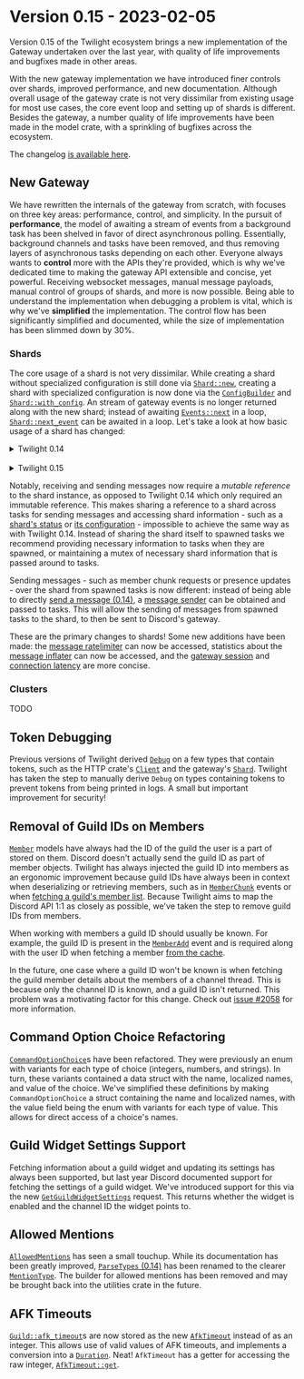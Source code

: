 # Version 0.15 - 2023-02-05

Version 0.15 of the Twilight ecosystem brings a new implementation of the
Gateway undertaken over the last year, with quality of life improvements and
bugfixes made in other areas.

With the new gateway implementation we have introduced finer controls over
shards, improved performance, and new documentation. Although overall usage of
the gateway crate is not very dissimilar from existing usage for most use cases,
the core event loop and setting up of shards is different. Besides the gateway,
a number quality of life improvements have been made in the model crate, with a
sprinkling of bugfixes across the ecosystem.

The changelog [is available here](./api_changelog.md).

## New Gateway

We have rewritten the internals of the gateway from scratch, with focuses on
three key areas: performance, control, and simplicity. In the pursuit of
**performance**, the model of awaiting a stream of events from a background task
has been shelved in favor of direct asynchronous polling. Essentially,
background channels and tasks have been removed, and thus removing layers of
asynchronous tasks depending on each other. Everyone always wants to
**control** more with the APIs they're provided, which is why we've dedicated
time to making the gateway API extensible and concise, yet powerful.
Receiving websocket messages, manual message payloads, manual control of groups
of shards, and more is now possible. Being able to understand the implementation
when debugging a problem is vital, which is why we've **simplified** the
implementation. The control flow has been significantly simplified and
documented, while the size of implementation has been slimmed down by 30%.

### Shards

The core usage of a shard is not very dissimilar. While creating a shard without
specialized configuration is still done via [`Shard::new`], creating a shard
with specialized configuration is now done via the [`ConfigBuilder`] and
[`Shard::with_config`]. An stream of gateway events is no longer returned along
with the new shard; instead of awaiting [`Events::next`] in a loop,
[`Shard::next_event`] can be awaited in a loop. Let's take a look at how basic
usage of a shard has changed:

<details>
<summary>Twilight 0.14</summary>

```rust,ignore
let intents = Intents::GUILDS | Intents::GUILD_MODERATION;
let (shard, mut events) = Shard::new(env::var("DISCORD_TOKEN")?, intents);

shard.start().await?;
println!("Created shard");

while let Some(event) = events.next().await {
    println!("Event: {event:?}");
}
```
</details>
<br />
<details>
<summary>Twilight 0.15</summary>

```rust
# use std::{env, error::Error};
# use twilight_gateway::{Intents, Shard, ShardId};
# use twilight_http::Client;
#
# #[tokio::main] async fn main() -> Result<(), Box<dyn Error + Send + Sync>> {
let intents = Intents::GUILDS | Intents::GUILD_MODERATION;
let mut shard = Shard::new(ShardId::ONE, env::var("DISCORD_TOKEN")?, intents);

loop {
    let event = match shard.next_event().await {
        Ok(event) => event,
        Err(source) => {
            tracing::warn!(?source, "error receiving event");

            if source.is_fatal() {
                break;
            }

            continue;
        }
    };

    println!("Event: {event:?}");
}
# Ok(()) }
```
</details>

Notably, receiving and sending messages now require a *mutable reference* to the
shard instance, as opposed to Twilight 0.14 which only required an immutable
reference. This makes sharing a reference to a shard across tasks for sending
messages and accessing shard information - such as a
[shard's status][`Shard::status`] or [its configuration][`Shard::config`] -
impossible to achieve the same way as with Twilight 0.14. Instead of sharing the
shard itself to spawned tasks we recommend providing necessary information to
tasks when they are spawned, or maintaining a mutex of necessary shard
information that is passed around to tasks.

Sending messages - such as member chunk requests or presence updates - over the
shard from spawned tasks is now different: instead of being able to directly
[send a message (0.14)][0.14:`Shard::command`], a [message sender][`Shard::sender`] can
be obtained and passed to tasks. This will allow the sending of messages from
spawned tasks to the shard, to then be sent to Discord's gateway.

These are the primary changes to shards! Some new additions have been made: the
[message ratelimiter][`Shard::ratelimiter`] can now be accessed, statistics
about the [message inflater][`Shard::inflater`] can now be accessed, and the
[gateway session][`Shard::session`] and [connection latency][`Shard::latency`]
are more concise.

### Clusters

<!--
## The new API

Shards no longer return an additional event stream, which was run by a
background task. They are now driven through `next_message` or `next_event`.

To start multiple shards at once, the `stream` module exposes helper functions.

## Basic "Cluster" Example

Instead of creating a cluster that starts up all shards, use
`create_recommended` to create the recommended number of shards, and stream over
their events:

```rust,no_run
use std::{env, error::Error};
use twilight_gateway::{Intents, Shard, ShardId};
use twilight_http::Client;

#[tokio::main]
async fn main() -> Result<(), Box<dyn Error + Send + Sync>> {
    // Initialize the tracing subscriber.
    tracing_subscriber::fmt::init();

    let token = env::var("DISCORD_TOKEN")?;
    let client = Client::new(token.clone());
    let config = Config::new(token, Intents::GUILD_MESSAGES);

    let mut shards = stream::create_recommended(&client, config, |_, builder| builder.build())
        .await?
        .collect<Vec<_>>();

    let mut stream = ShardEventStream::new(shards.iter_mut());

    while let Some((shard, event)) = stream.next().await {
        let event = match event {
            Ok(event) => event,
            Err(source) => {
                tracing::warn!(?source, "error receiving event");

                if source.is_fatal() {
                    break;
                }

                continue;
            }
        };

        tracing::debug!(?event, shard = ?shard.id(), "received event");
    }

    Ok(())
}
```
-->

TODO

## Token Debugging

Previous versions of Twilight derived [`Debug`] on a few types that contain
tokens, such as the HTTP crate's [`Client`] and the gateway's [`Shard`].
Twilight has taken the step to manually derive `Debug` on types containing
tokens to prevent tokens from being printed in logs. A small but important
improvement for security!

## Removal of Guild IDs on Members

[`Member`] models have always had the ID of the guild the user is a part of
stored on them. Discord doesn't actually send the guild ID as part of member
objects. Twilight has always injected the guild ID into members as an ergonomic
improvement because guild IDs have always been in context when deserializing or
retrieving members, such as in [`MemberChunk`] events or when
[fetching a guild's member list][`GetGuildMembers`]. Because Twilight aims to
map the Discord API 1:1 as closely as possible, we've taken the step to remove
guild IDs from members.

When working with members a guild ID should usually be known. For example, the
guild ID is present in the [`MemberAdd`] event and is required along with the
user ID when fetching a member [from the cache][`InMemoryCache::member`].

In the future, one case where a guild ID won't be known is when fetching the
guild member details about the members of a channel thread. This is because only
the channel ID is known, and a guild ID isn't returned. This problem was a
motivating factor for this change. Check out [issue #2058] for more information.

## Command Option Choice Refactoring

[`CommandOptionChoice`]s have been refactored. They were previously an enum with
variants for each type of choice (integers, numbers, and strings). In turn,
these variants contained a data struct with the name, localized names, and value
of the choice. We've simplified these definitions by making
`CommandOptionChoice` a struct containing the name and localized names, with the
value field being the enum with variants for each type of value. This allows for
direct access of a choice's names.

## Guild Widget Settings Support

Fetching information about a guild widget and updating its settings has always
been supported, but last year Discord documented support for fetching the
settings of a guild widget. We've introduced support for this via the new
[`GetGuildWidgetSettings`] request. This returns whether the widget is enabled
and the channel ID the widget points to.

## Allowed Mentions

[`AllowedMentions`] has seen a small touchup. While its documentation has been
greatly improved, [`ParseTypes` (0.14)][0.14:`ParseTypes`] has been renamed to the
clearer [`MentionType`]. The builder for allowed mentions has been removed and
may be brought back into the utilities crate in the future.

## AFK Timeouts

[`Guild::afk_timeout`]s are now stored as the new [`AfkTimeout`] instead of as
an integer. This allows use of valid values of AFK timeouts, and implements a
conversion into a [`Duration`]. Neat! `AfkTimeout` has a getter for accessing
the raw integer, [`AfkTimeout::get`].

[`AfkTimeout`]: https://docs.rs/twilight-model/0.15.0-rc.1/twilight_model/guild/struct.AfkTimeout.html
[`AfkTimeout::get`]: https://docs.rs/twilight-model/0.15.0-rc.1/twilight_model/guild/struct.AfkTimeout.html#method.get
[`AllowedMentions`]: https://docs.rs/twilight-model/0.15.0-rc.1/twilight_model/channel/message/struct.AllowedMentions.html
[`Client`]: https://docs.rs/twilight-http/0.15.0-rc.1/twilight_http/client/struct.Client.html
[`CommandOptionChoice`]: https://docs.rs/twilight-model/0.15.0-rc.1/twilight_model/application/command/struct.CommandOptionChoice.html
[`ConfigBuilder`]: https://docs.rs/twilight-gateway/0.15.0-rc.2/twilight_gateway/struct.ConfigBuilder.html
[`Debug`]: https://doc.rust-lang.org/stable/std/fmt/trait.Debug.html
[`Duration`]: https://doc.rust-lang.org/stable/std/time/struct.Duration.html
[`Events::next`]: https://docs.rs/twilight-gateway/0.14.2/twilight_gateway/shard/struct.Events.html
[`GetGuildMembers`]: https://docs.rs/twilight-http/0.15.0-rc.1/twilight_http/request/guild/member/struct.GetGuildMembers.html
[`GetGuildWidgetSettings`]: https://docs.rs/twilight-http/0.15.0-rc.1/twilight_http/client/struct.Client.html#method.guild_widget_settings
[`Guild::afk_timeout`]: https://docs.rs/twilight-model/0.15.0-rc.1/twilight_model/guild/struct.Guild.html#structfield.afk_timeout
[`GuildIntegration`]: https://docs.rs/twilight-model/0.15.0-rc.1/twilight_model/guild/struct.GuildIntegration.html
[`InMemoryCache::member`]: https://docs.rs/twilight-cache-inmemory/0.15.0-rc.1/twilight_cache_inmemory/struct.InMemoryCache.html#method.member
[`Member`]: https://docs.rs/twilight-model/0.15.0-rc.1/twilight_model/guild/struct.Member.html
[`MemberAdd`]: https://docs.rs/twilight-model/0.15.0-rc.1/twilight_model/gateway/payload/incoming/struct.MemberAdd.html
[`MemberChunk`]: https://docs.rs/twilight-model/0.15.0-rc.1/twilight_model/gateway/payload/incoming/struct.MemberChunk.html
[`MentionType`]: https://docs.rs/twilight-model/0.15.0-rc.1/twilight_model/channel/message/enum.MentionType.html
[`Shard`]: https://docs.rs/twilight-gateway/0.15.0-rc.2/twilight_gateway/struct.Shard.html
[`Shard::config`]: https://docs.rs/twilight-gateway/0.15.0-rc.2/twilight_gateway/struct.Shard.html#method.config
[`Shard::inflater`]: https://docs.rs/twilight-gateway/0.15.0-rc.2/twilight_gateway/struct.Shard.html#method.inflater
[`Shard::latency`]: https://docs.rs/twilight-gateway/0.15.0-rc.2/twilight_gateway/struct.Shard.html#method.latency
[`Shard::new`]: https://docs.rs/twilight-gateway/0.15.0/twilight_gateway/struct.Shard.html#method.new
[`Shard::next_event`]: https://docs.rs/twilight-gateway/0.15.0-rc.2/twilight_gateway/struct.Shard.html#method.next_event
[`Shard::ratelimiter`]: https://docs.rs/twilight-gateway/0.15.0-rc.2/twilight_gateway/struct.Shard.html#method.ratelimiter
[`Shard::sender`]: https://docs.rs/twilight-gateway/0.15.0-rc.2/twilight_gateway/struct.Shard.html#method.sender
[`Shard::session`]: https://docs.rs/twilight-gateway/0.15.0-rc.2/twilight_gateway/struct.Shard.html#method.session
[`Shard::status`]: https://docs.rs/twilight-gateway/0.15.0-rc.2/twilight_gateway/struct.Shard.html#method.status
[`Shard::with_config`]: https://docs.rs/twilight-gateway/0.15.0/twilight_gateway/struct.Shard.html#method.with_config
[0.14:`ParseTypes`]: https://docs.rs/twilight-model/0.14.5/twilight_model/channel/message/allowed_mentions/enum.ParseTypes.html
[0.14:`Shard::command`]: https://docs.rs/twilight-gateway/0.14.2/twilight_gateway/shard/struct.Shard.html#method.command
[changelog]: ./changelog.md
[issue #2058]: https://github.com/twilight-rs/twilight/issues/2058
[version 0.15]: ./summary.md

